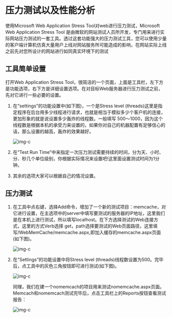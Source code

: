 # 压力测试以及性能分析

使用Microsoft Web Application Stress Tool对web进行压力测试，Microsoft Web Application Stress Tool 是由微软的网站测试人员所开发，专门用来进行实际网站压力测试的一套工具。透过这套功能强大的压力测试工具，您可以使用少量的客户端计算机仿真大量用户上线对网站服务所可能造成的影响，在网站实际上线之前先对您所设计的网站进行如同真实环境下的测试

## 工具简单设置

打开Web Application Stress Tool，很简洁的一个页面，上面是工具栏，左下方是功能选项，右下方是详细设置选项。在对目标Web服务器进行压力测试之前，先对它进行一些必要的设置。

1. 在“settings”的功能设置中(如下图)，一个是Stress level (threads)这里是指定程序在后台用多少线程进行请求，也就是相当于模拟多少个客户机的连接，更加形象的就是说设置多少轰炸的线程数。一般填写 500～1000，因为这个线程数是根据本机的承受力来设置的，如果你对自己的机器配置有足够信心的话，那么设置的越高，轰炸的效果越好。

    ![img-c](http://image4.it168.com/2009/9/7/456c5ad8-6eba-4c23-8bb8-6c97cf0af989.jpg)

2. 在“Test Run Time”中来指定一次压力测试需要持续的时间，分为天、小时、分、秒几个单位级别，你根据实际情况来设置吧!这里面设置测试时间为1分钟。

3. 其余的选项大家可以根据自己的情况设置。

## 压力测试

1. 在工具中点右键，选择Add命令，增加了一个新的测试项目：memcache，对它进行设置，在主选项中的server中填写要测试的服务器的IP地址，这里我们是在本机上进行测试，所以填写localhost。在下方选择测试的Web连接方式，这里的方式Verb选择 get，path选择要测试的Web页面路径，这里填写/WebMemCache/memcache.aspx,即加入缓存的memcache.aspx页面(如下图)。

    ![img-c](http://image4.it168.com/2009/9/7/1d3a326e-8cd1-4d61-834a-214f446e0ad8.jpg)

1. 在“Settings”的功能设置中将Stress level (threads)线程数设置为500。完毕后，点工具中的灰色三角按钮即可进行测试(如下图)。

   ![img-c](http://image4.it168.com/2009/9/7/0e3995f4-0b31-4b5b-8b45-25213f044a04.jpg)

   同理，我们在建一个nomemcach的项目用来测试nomemcache.aspx页面。Memcach和nomemcach测试完毕后，点击工具栏上的Reports按钮查看测试报告：

   ![img-c](http://image4.it168.com/2009/9/7/e531d14e-dc8a-469c-b43b-1f052dca35c3.jpg)
